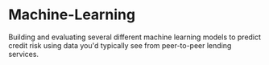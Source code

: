 # Machine-Learning
Building and evaluating several different machine learning models to predict credit risk using data you'd typically see from peer-to-peer lending services. 
